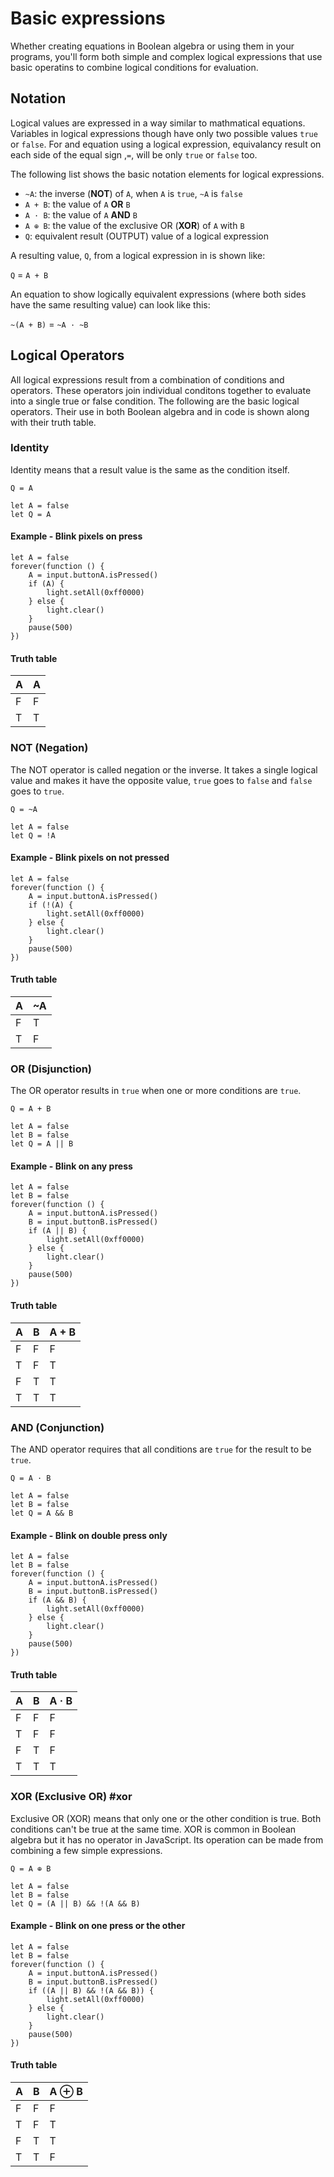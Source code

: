 # Basic expressions

Whether creating equations in Boolean algebra or using them in your programs, you'll form both simple and complex logical expressions that use basic operatins to combine logical conditions for evaluation.

## Notation

Logical values are expressed in a way similar to mathmatical equations. Variables in logical expressions though have only two possible values ``true`` or ``false``. For and equation using a logical expression, equivalancy result on each side of the equal sign ,``=``, will be only ``true`` or ``false`` too.

The following list shows the basic notation elements for logical expressions.

* ``~A``: the inverse (**NOT**) of ``A``, when ``A`` is ``true``, ``~A`` is ``false``
* ``A + B``: the value of ``A`` **OR** ``B``
* ``A · B``: the value of ``A`` **AND** ``B``
* ``A ⊕ B``: the value of the exclusive OR (**XOR**) of ``A`` with ``B``
* ``Q``: equivalent result (OUTPUT) value of a logical expression

A resulting value, ``Q``, from a logical expression in is shown like:

``Q`` = ``A + B``

An equation to show logically equivalent expressions (where both sides have the same resulting value) can look like this:

``~(A + B)`` = ``~A · ~B``

## Logical Operators

All logical expressions result from a combination of conditions and operators. These operators join individual conditons together to evaluate into a single true or false condition. The following are the basic logical operators. Their use in both Boolean algebra and in code is shown along with their truth table.

### Identity

Identity means that a result value is the same as the condition itself.

``Q = A``

```block
let A = false
let Q = A
```

#### Example - Blink pixels on press

```blocks
let A = false
forever(function () {
    A = input.buttonA.isPressed()
    if (A) {
        light.setAll(0xff0000)
    } else {
        light.clear()
    }
    pause(500)
})
```

#### Truth table

A | A
-|-
F | F
T | T

### NOT (Negation)

The NOT operator is called negation or the inverse. It takes a single logical value and makes it have the opposite value, ``true`` goes to ``false`` and ``false`` goes to ``true``.

``Q = ~A``

```block
let A = false
let Q = !A
```

#### Example - Blink pixels on not pressed

```blocks
let A = false
forever(function () {
    A = input.buttonA.isPressed()
    if (!(A) {
        light.setAll(0xff0000)
    } else {
        light.clear()
    }
    pause(500)
})
```

#### Truth table

A | ~A
-|-
F | T
T | F

### OR (Disjunction)

The OR operator results in ``true`` when one or more conditions are ``true``.

``Q = A + B``

```block
let A = false
let B = false
let Q = A || B
```

#### Example - Blink on any press

```blocks
let A = false
let B = false
forever(function () {
    A = input.buttonA.isPressed()
    B = input.buttonB.isPressed()
    if (A || B) {
        light.setAll(0xff0000)
    } else {
        light.clear()
    }
    pause(500)
})
```

#### Truth table

A | B | A + B
-|-|-
F | F | F
T | F | T
F | T | T
T | T | T

### AND (Conjunction)

The AND operator requires that all conditions are ``true`` for the result to be ``true``.

``Q = A · B``

```block
let A = false
let B = false
let Q = A && B
```

#### Example - Blink on double press only

```blocks
let A = false
let B = false
forever(function () {
    A = input.buttonA.isPressed()
    B = input.buttonB.isPressed()
    if (A && B) {
        light.setAll(0xff0000)
    } else {
        light.clear()
    }
    pause(500)
})
```

#### Truth table

A | B | A · B
-|-|-
F | F | F
T | F | F
F | T | F
T | T | T

### XOR (Exclusive OR) #xor

Exclusive OR (XOR) means that only one or the other condition is true. Both conditions can't be true at the same time. XOR is common in Boolean algebra but it has no operator in JavaScript. Its operation can be made from combining a few simple expressions.

``Q = A ⊕ B``

```block
let A = false
let B = false
let Q = (A || B) && !(A && B)
```

#### Example - Blink on one press or the other

```blocks
let A = false
let B = false
forever(function () {
    A = input.buttonA.isPressed()
    B = input.buttonB.isPressed()
    if ((A || B) && !(A && B)) {
        light.setAll(0xff0000)
    } else {
        light.clear()
    }
    pause(500)
})
```

#### Truth table

A | B | A ⊕ B
-|-|-
F | F | F
T | F | T
F | T | T
T | T | F

